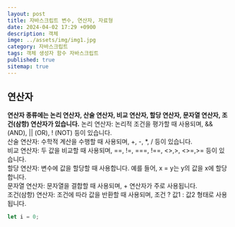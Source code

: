 ```yaml
---
layout: post
title: 자바스크립트 변수, 연산자, 자료형
date: 2024-04-02 17:29 +0900
description: 객체
imge: ../assets/img/img1.jpg
category: 자바스크립트
tags: 객체 생성자 함수 자바스크립트
published: true
sitemap: true
---
```



## 연산자
<b>연산자 종류에는 논리 연산자, 산술 연산자, 비교 연산자, 할당 연산자, 문자열 연산자, 조건(삼항) 연산자가 있습니다.</b>
논리 연산자: 논리적 조건을 평가할 때 사용되며, && (AND), || (OR), ! (NOT) 등이 있습니다.<br>
산술 연산자: 수학적 계산을 수행할 때 사용되며, +, -, *, / 등이 있습니다.<br>
비교 연산자: 두 값을 비교할 때 사용되며, ==, !=, ===, !==, <>,>, <>=,>= 등이 있습니다.<br>
할당 연산자: 변수에 값을 할당할 때 사용합니다. 예를 들어, x = y는 y의 값을 x에 할당합니다.<br>
문자열 연산자: 문자열을 결합할 때 사용되며, + 연산자가 주로 사용됩니다.<br>
조건(삼항) 연산자: 조건에 따라 값을 반환할 때 사용되며, 조건 ? 값1 : 값2 형태로 사용됩니다.



````javascript
let i = 0;
````







